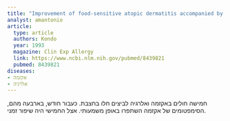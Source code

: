 ```yaml
---
title: "Improvement of food-sensitive atopic dermatitis accompanied by reduced lymphocyte responses to food antigen following natural measles virus infection"
analyst: amantonio
article:
  type: article
  authors: Kondo
  year: 1993
  magazine: Clin Exp Allergy
  link: https://www.ncbi.nlm.nih.gov/pubmed/8439821
  pubmed: 8439821
diseases:
- אקזמה
- אלרגיה
---
```


חמישה חולים באקזמה ואלרגיה לביצים חלו בחצבת. כעבור חודש, בארבעה מהם, הסימפטומים של אקזמה השתפרו באופן משמעותי. אצל החמישי היה שיפור זמני.

